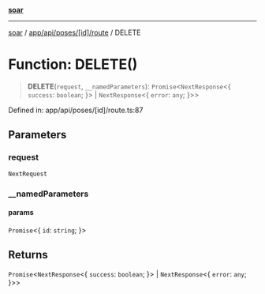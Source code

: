 [**soar**](../../../../../../README.md)

***

[soar](../../../../../../modules.md) / [app/api/poses/\[id\]/route](../README.md) / DELETE

# Function: DELETE()

> **DELETE**(`request`, `__namedParameters`): `Promise`\<`NextResponse`\<\{ `success`: `boolean`; \}\> \| `NextResponse`\<\{ `error`: `any`; \}\>\>

Defined in: app/api/poses/\[id\]/route.ts:87

## Parameters

### request

`NextRequest`

### \_\_namedParameters

#### params

`Promise`\<\{ `id`: `string`; \}\>

## Returns

`Promise`\<`NextResponse`\<\{ `success`: `boolean`; \}\> \| `NextResponse`\<\{ `error`: `any`; \}\>\>
